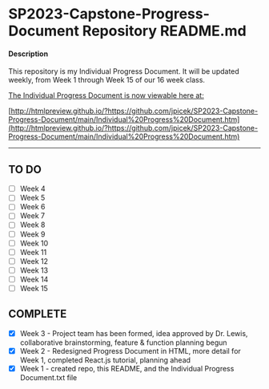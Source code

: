 # SP2023-Capstone-Progress-Document Repository README.md

#### Description
This repository is my Individual Progress Document. It will be updated weekly, from Week 1 through Week 15 of our 16 week class.

[The Individual Progress Document is now viewable here at:](http://htmlpreview.github.io/?https://github.com/jpicek/SP2023-Capstone-Progress-Document/main/Individual%20Progress%20Document.htm)

[http://htmlpreview.github.io/?https://github.com/jpicek/SP2023-Capstone-Progress-Document/main/Individual%20Progress%20Document.htm](http://htmlpreview.github.io/?https://github.com/jpicek/SP2023-Capstone-Progress-Document/main/Individual%20Progress%20Document.htm)

**********
## TO DO

- [ ] Week 4
- [ ] Week 5
- [ ] Week 6
- [ ] Week 7
- [ ] Week 8
- [ ] Week 9
- [ ] Week 10
- [ ] Week 11
- [ ] Week 12
- [ ] Week 13
- [ ] Week 14
- [ ] Week 15

## COMPLETE
- [x] Week 3 - Project team has been formed, idea approved by Dr. Lewis, collaborative brainstorming, feature & function planning begun
- [x] Week 2 - Redesigned Progress Document in HTML, more detail for Week 1, completed React.js tutorial, planning ahead
- [x] Week 1 - created repo, this README, and the Individual Progress Document.txt file

